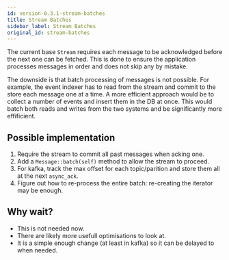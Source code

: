 ```yaml
---
id: version-0.3.1-stream-batches
title: Stream Batches
sidebar_label: Stream Batches
original_id: stream-batches
---
```


The current base `Stream` requires each message to be acknowledged before the next one can be fetched.
This is done to ensure the application processes messages in order and does not skip any by mistake.

The downside is that batch processing of messages is not possible.
For example, the event indexer has to read from the stream and commit to the store each message one at a time.
A more efficient approach would be to collect a number of events and insert them in the DB at once.
This would batch both reads and writes from the two systems and be significantly more effificient.


## Possible implementation

  1. Require the stream to commit all past messages when acking one.
  2. Add a `Message::batch(self)` method to allow the stream to proceed.
  3. For kafka, track the max offset for each topic/parition and store them all at the next `async_ack`.
  4. Figure out how to re-process the entire batch: re-creating the iterator may be enough. 


## Why wait?

  * This is not needed now.
  * There are likely more usefull optimisations to look at.
  * It is a simple enough change (at least in kafka) so it can be delayed to when needed.

